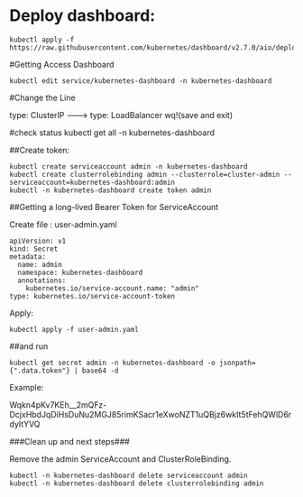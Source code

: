 # Deploy dashboard:

    kubectl apply -f https://raw.githubusercontent.com/kubernetes/dashboard/v2.7.0/aio/deploy/recommended.yaml

#Getting Access Dashboard

    kubectl edit service/kubernetes-dashboard -n kubernetes-dashboard

#Change the Line

type: ClusterIP ---> type: LoadBalancer  wq!(save and exit)

#check status
    kubectl get all -n kubernetes-dashboard

##Create token:

    kubectl create serviceaccount admin -n kubernetes-dashboard
    kubectl create clusterrolebinding admin --clusterrole=cluster-admin --serviceaccount=kubernetes-dashboard:admin
    kubectl -n kubernetes-dashboard create token admin

##Getting a long-lived Bearer Token for ServiceAccount

Create file : user-admin.yaml

    apiVersion: v1
    kind: Secret
    metadata:
      name: admin
      namespace: kubernetes-dashboard
      annotations:
        kubernetes.io/service-account.name: "admin"   
    type: kubernetes.io/service-account-token

Apply:

    kubectl apply -f user-admin.yaml

##and run

    kubectl get secret admin -n kubernetes-dashboard -o jsonpath={".data.token"} | base64 -d

Example:

Wqkn4pKv7KEh__2mQFz-DcjxHbdJqDiHsDuNu2MGJ85rimKSacr1eXwoNZT1uQBjz6wkIt5tFehQWlD6rdyItYVQ


###Clean up and next steps###

Remove the admin ServiceAccount and ClusterRoleBinding.

    kubectl -n kubernetes-dashboard delete serviceaccount admin
    kubectl -n kubernetes-dashboard delete clusterrolebinding admin
